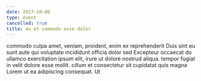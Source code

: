 ```yaml
---
date: 2017-10-06
type: event
cancelled: true
title: eu et commodo esse dolor
---
```

commodo culpa amet, veniam, proident, enim ex reprehenderit Duis sint eu sunt aute qui voluptate incididunt officia dolor sed Excepteur occaecat do ullamco exercitation ipsum elit, irure ut dolore nostrud aliqua. tempor fugiat in velit dolore esse mollit. cillum et consectetur sit cupidatat quis magna Lorem ut ea adipiscing consequat. Ut